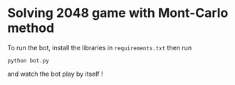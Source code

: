 # Solving 2048 game with Mont-Carlo method

To run the bot, install the libraries in `requirements.txt` then run 
```
python bot.py
```
and watch the bot play by itself !